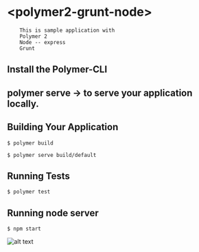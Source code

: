 # \<polymer2-grunt-node\>

```
    This is sample application with
    Polymer 2
    Node -- express
    Grunt
```

## Install the Polymer-CLI

## polymer serve -> to serve your application locally.

## Building Your Application

```
$ polymer build
```

```
$ polymer serve build/default
```

## Running Tests

```
$ polymer test
```

## Running node server

```
$ npm start
```
![alt text](https://github.com/shsuneel/polymer2-grunt-node/tree/master/src/pgn-app/assets/images/palampur_cardio.jpg)